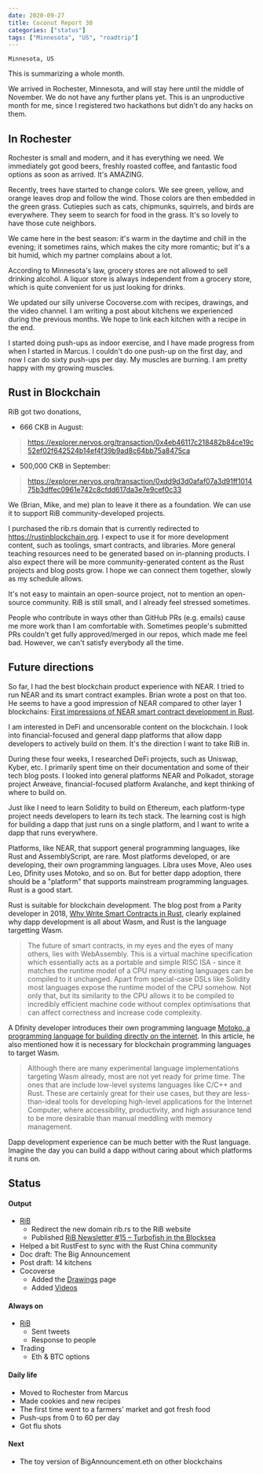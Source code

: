 ```yaml
---
date: 2020-09-27
title: Coconut Report 30
categories: ["status"]
tags: ["Minnesota", "US", "roadtrip"]
---
```


`Minnesota, US`

This is summarizing a whole month.

We arrived in Rochester, Minnesota, and will stay here
until the middle of November.
We do not have any further plans yet.
This is an unproductive month for me,
since I registered two hackathons but didn't do any hacks on them.

## In Rochester

Rochester is small and modern, and it has everything we need.
We immediately got good beers, freshly roasted coffee,
and fantastic food options as soon as arrived.
It's AMAZING.

Recently, trees have started to change colors.
We see green, yellow, and orange leaves drop and follow the wind.
Those colors are then embedded in the green grass.
Cutiepies such as cats, chipmunks, squirrels, and birds are everywhere.
They seem to search for food in the grass.
It's so lovely to have those cute neighbors.

We came here in the best season:
it's warm in the daytime and chill in the evening;
it sometimes rains, which makes the city more romantic;
but it's a bit humid, which my partner complains about a lot.

According to Minnesota's law,
grocery stores are not allowed to sell drinking alcohol.
A liquor store is always independent from a grocery store,
which is quite convenient for us just looking for drinks.

We updated our silly universe
Cocoverse.com with recipes, drawings, and the video channel.
I am writing a post about kitchens we experienced during the previous months.
We hope to link each kitchen with a recipe in the end.

I started doing push-ups as indoor exercise,
and I have made progress from when I started in Marcus.
I couldn't do one push-up on the first day,
and now I can do sixty push-ups per day.
My muscles are burning. I am pretty happy with my growing muscles.

## Rust in Blockchain

RiB got two donations,
- 666 CKB in August:
>https://explorer.nervos.org/transaction/0x4eb46117c218482b84ce19c52ef02f642524b14ef4f39b9ad8c64bb75a8475ca
- 500,000 CKB in September:
>https://explorer.nervos.org/transaction/0xdd9d3d0afaf07a3d91ff101475b3dffec0961e742c8cfdd617da3e7e9cef0c33

We (Brian, Mike, and me) plan to leave it there as a foundation.
We can use it to support RiB community-developed projects.

I purchased the rib.rs domain that is currently
redirected to https://rustinblockchain.org.
I expect to use it for more development content,
such as toolings, smart contracts, and libraries.
More general teaching resources need to be generated
based on in-planning products.
I also expect there will be more community-generated content
as the Rust projects and blog posts grow.
I hope we can connect them together, slowly as my schedule allows.

It's not easy to maintain an open-source project,
not to mention an open-source community.
RiB is still small, and I already feel stressed sometimes.

People who contribute in ways other than GitHub PRs (e.g. emails)
cause me more work than I am comfortable with.
Sometimes people's submitted PRs
couldn't get fully approved/merged in our repos,
which made me feel bad.
However, we can't satisfy everybody all the time.

## Future directions 

So far, I had the best blockchain product experience with NEAR.
I tried to run NEAR and its smart contract examples.
Brian wrote a post on that too.
He seems to have a good impression of NEAR compared to other layer 1 blockchains:
[First impressions of NEAR smart contract development in Rust](https://brson.github.io/2020/09/07/near-smart-contracts-rust).

I am interested in DeFi and uncensorable content on the blockchain.
I look into financial-focused and general dapp platforms
that allow dapp developers to actively build on them.
It's the direction I want to take RiB in.

During these four weeks,
I researched DeFi projects, such as Uniswap, Kyber, etc.
I primarily spent time on their documentation
and some of their tech blog posts.
I looked into general platforms NEAR and Polkadot, storage project Arweave,
financial-focused platform Avalanche,
and kept thinking of where to build on.

Just like I need to learn Solidity to build on Ethereum,
each platform-type project needs developers to learn its tech stack.
The learning cost is high for building a dapp
that just runs on a single platform,
and I want to write a dapp that runs everywhere.

Platforms, like NEAR, that support general programming languages, like Rust and AssemblyScript, are rare.
Most platforms developed, or are developing, their own programming languages.
Libra uses Move, Aleo uses Leo, Dfinity uses Motoko, and so on.
But for better dapp adoption,
there should be a "platform" that supports mainstream programming languages.
Rust is a good start. 

Rust is suitable for blockchain development.
The blog post from a Parity developer in 2018,
[Why Write Smart Contracts in Rust](http://troubles.md/why-write-smart-contracts-in-rust/),
clearly explained why dapp development is all about Wasm,
and Rust is the language targetting Wasm.
>The future of smart contracts, in my eyes and the eyes of many others, lies with WebAssembly. This is a virtual machine specification which essentially acts as a portable and simple RISC ISA - since it matches the runtime model of a CPU many existing languages can be compiled to it unchanged. Apart from special-case DSLs like Solidity most languages expose the runtime model of the CPU somehow. Not only that, but its similarity to the CPU allows it to be compiled to incredibly efficient machine code without complex optimisations that can affect correctness and increase code complexity.

A Dfinity developer introduces their own programming language
[Motoko, a programming language for building directly on the internet](https://stackoverflow.blog/2020/08/24/motoko-the-language-that-turns-the-web-into-a-computer/).
In this article, he also mentioned how it is necessary
for blockchain programming languages to target Wasm.
>Although there are many experimental language implementations targeting Wasm already, most are not yet ready for prime time. The ones that are include low-level systems languages like C/C++ and Rust. These are certainly great for their use cases, but they are less-than-ideal tools for developing high-level applications for the Internet Computer, where accessibility, productivity, and high assurance tend to be more desirable than manual meddling with memory management.

Dapp development experience can be much better
with the Rust language.
Imagine the day you can build a dapp without
caring about which platforms it runs on.

## Status

#### Output
- [RiB](https://rustinblockchain.org/)
  - Redirect the new domain rib.rs to the RiB website
  - Published [RiB Newsletter #15 – Turbofish in the Blocksea](https://rustinblockchain.org/newsletters/2020-09-02-turbofish-in-the-blocksea/)
- Helped a bit RustFest to sync with the Rust China community
- Doc draft: The Big Announcement
- Post draft: 14 kitchens
- Cocoverse
  - Added the [Drawings](https://cocoverse.com/drawings) page
  - Added [Videos](https://www.youtube.com/channel/UCaAQY3pYLY80iD5_iqSKBfA)

#### Always on
- [RiB](https://rustinblockchain.org/)
  - Sent tweets
  - Response to people
- Trading
  - Eth & BTC options

#### Daily life
- Moved to Rochester from Marcus
- Made cookies and new recipes
- The first time went to a farmers' market and got fresh food 
- Push-ups from 0 to 60 per day
- Got flu shots

#### Next
- The toy version of BigAnnouncement.eth on other blockchains